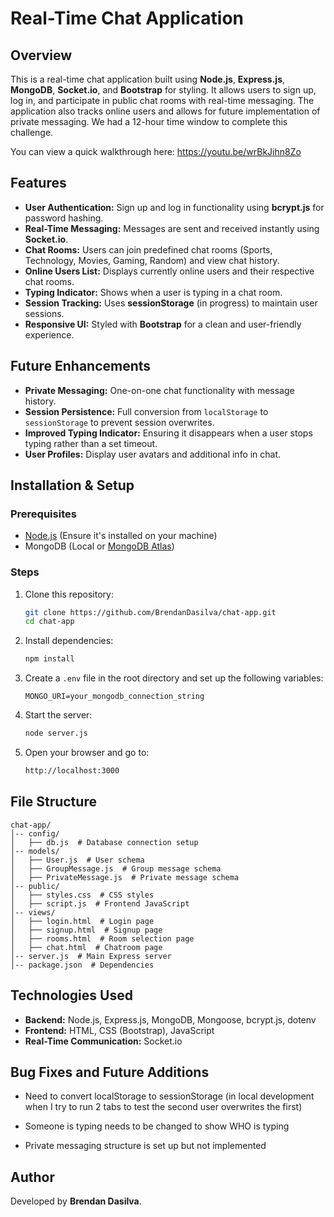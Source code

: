 # Real-Time Chat Application

## Overview

This is a real-time chat application built using **Node.js**, **Express.js**, **MongoDB**, **Socket.io**, and **Bootstrap** for styling. It allows users to sign up, log in, and participate in public chat rooms with real-time messaging. The application also tracks online users and allows for future implementation of private messaging. We had a 12-hour time window to complete this challenge.

You can view a quick walkthrough here: https://youtu.be/wrBkJihn8Zo

## Features

- **User Authentication:** Sign up and log in functionality using **bcrypt.js** for password hashing.
- **Real-Time Messaging:** Messages are sent and received instantly using **Socket.io**.
- **Chat Rooms:** Users can join predefined chat rooms (Sports, Technology, Movies, Gaming, Random) and view chat history.
- **Online Users List:** Displays currently online users and their respective chat rooms.
- **Typing Indicator:** Shows when a user is typing in a chat room.
- **Session Tracking:** Uses **sessionStorage** (in progress) to maintain user sessions.
- **Responsive UI:** Styled with **Bootstrap** for a clean and user-friendly experience.

## Future Enhancements

- **Private Messaging:** One-on-one chat functionality with message history.
- **Session Persistence:** Full conversion from `localStorage` to `sessionStorage` to prevent session overwrites.
- **Improved Typing Indicator:** Ensuring it disappears when a user stops typing rather than a set timeout.
- **User Profiles:** Display user avatars and additional info in chat.

## Installation & Setup

### Prerequisites

- [Node.js](https://nodejs.org/) (Ensure it's installed on your machine)
- MongoDB (Local or [MongoDB Atlas](https://www.mongodb.com/atlas/database))

### Steps

1. Clone this repository:
   ```sh
   git clone https://github.com/BrendanDasilva/chat-app.git
   cd chat-app
   ```
2. Install dependencies:
   ```sh
   npm install
   ```
3. Create a `.env` file in the root directory and set up the following variables:
   ```env
   MONGO_URI=your_mongodb_connection_string
   ```
4. Start the server:
   ```sh
   node server.js
   ```
5. Open your browser and go to:
   ```sh
   http://localhost:3000
   ```

## File Structure

```
chat-app/
│-- config/
│   ├── db.js  # Database connection setup
│-- models/
│   ├── User.js  # User schema
│   ├── GroupMessage.js  # Group message schema
│   ├── PrivateMessage.js  # Private message schema
│-- public/
│   ├── styles.css  # CSS styles
│   ├── script.js  # Frontend JavaScript
│-- views/
│   ├── login.html  # Login page
│   ├── signup.html  # Signup page
│   ├── rooms.html  # Room selection page
│   ├── chat.html  # Chatroom page
│-- server.js  # Main Express server
│-- package.json  # Dependencies
```

## Technologies Used

- **Backend:** Node.js, Express.js, MongoDB, Mongoose, bcrypt.js, dotenv
- **Frontend:** HTML, CSS (Bootstrap), JavaScript
- **Real-Time Communication:** Socket.io

## Bug Fixes and Future Additions

- Need to convert localStorage to sessionStorage (in local development when I try to run 2 tabs to test the second user overwrites the first)
- Someone is typing needs to be changed to show WHO is typing

- Private messaging structure is set up but not implemented

## Author

Developed by **Brendan Dasilva**.
